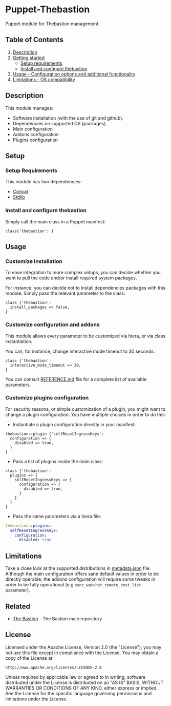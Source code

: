 Puppet-Thebastion
=================

Puppet module for Thebastion management.

## Table of Contents

1. [Description](#description)
2. [Getting started](#setup)
    * [Setup requirements](#setup-requirements)
    * [Install and configure thebastion](#install-and-configure-thebastion)
3. [Usage - Configuration options and additional functionality](#usage)
4. [Limitations - OS compatibility](#limitations)

## Description

This module manages:
* Software installation (with the use of git and github).
* Dependencies on supported OS (packages).
* Main configuration
* Addons configuration
* Plugins configuration

## Setup

### Setup Requirements

This module has two dependencies:
* [Concat](https://forge.puppet.com/modules/puppetlabs/concat)
* [Stdlib](https://forge.puppet.com/modules/puppetlabs/stdlib)

### Install and configure thebastion

Simply call the main class in a Puppet manifest:

```puppet
class{'thebastion': }
```

## Usage

### Customize Installation

To ease integration to more complex setups, you can decide whether you want to
pull the code and/or install required system packages.

For instance, you can decide not to install dependencies packages with this
module. Simply pass the relevant parameter to the class:

```puppet
class {'thebastion':
  install_packages => false,
}
```

### Customize configuration and addons

This module allows every parameter to be customized via hiera, or via class
instantiation.

You can, for instance, change interactive mode timeout to 30 seconds:

```puppet
class {'thebastion':
  interactive_mode_timeout => 30,
}
```

You can consult [REFERENCE.md](REFERENCE.md) file for a complete list of
available parameters.

### Customize plugins configuration

For security reasons, or simple customization of a plugin, you might want to
change a plugin configuration.
You have multiple choices in order to do this:

* Instantiate a plugin configuration directly in your manifest:

```puppet
thebastion::plugin {'selfResetIngressKeys':
  configuration => {
    disabled => true,
  }
}
```

* Pass a list of plugins inside the main class:

```puppet
class {'thebastion':
  plugins => {
    selfResetIngressKeys => {
      configuration => {
        disabled => true,
      }
    }
  }
}
```

* Pass the same parameters via a hiera file:

```yaml
thebastion::plugins:
  selfResetIngressKeys:
    configuration:
      disabled: true
```

## Limitations

Take a close look at the supported distributions in [metadata.json](metadata.json) file.
Although the main configuration offers sane default values in order to be
directly operable, the addons configuration will require some tweaks in order
to be fully operational (e.g `sync_watcher_remote_host_list` parameter).

## Related

- [The Bastion](https://github.com/ovh/the-bastion) - The Bastion main repository

## License

Licensed under the Apache License, Version 2.0 (the "License");
you may not use this file except in compliance with the License.
You may obtain a copy of the License at

    http://www.apache.org/licenses/LICENSE-2.0

Unless required by applicable law or agreed to in writing, software
distributed under the License is distributed on an "AS IS" BASIS,
WITHOUT WARRANTIES OR CONDITIONS OF ANY KIND, either express or implied.
See the License for the specific language governing permissions and
limitations under the License.
